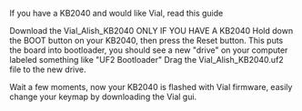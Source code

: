 If you have a KB2040 and would like Vial, read this guide

Download the Vial_Alish_KB2040 ONLY IF YOU HAVE A KB2040
Hold down the BOOT button on your KB2040, then press the Reset button.
This puts the board into bootloader, you should see a new "drive" on your computer labeled something like "UF2 Bootloader"
Drag the Vial_Alish_KB2040.uf2 file to the new drive.

Wait a few moments, now your KB2040 is flashed with Vial firmware, easily change your keymap by downloading the Vial gui.
